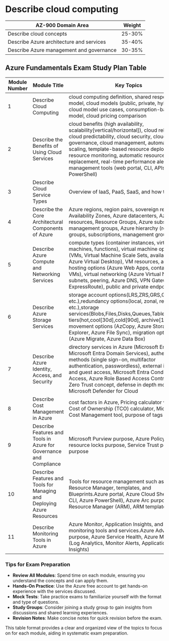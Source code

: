 # Describe cloud computing

| AZ-900 Domain Area                       | Weight |
| ---------------------------------------- | ------ |
| Describe cloud concepts                  | 25-30% |
| Describe Azure architecture and services | 35-40% |
| Describe Azure management and governance | 30-35% |

## Azure Fundamentals Exam Study Plan Table

| Module Number | Module Title                                                           | Key Topics                                                                                                                                                                                                                                                                                                                                                                            |
| ------------- | ---------------------------------------------------------------------- | ------------------------------------------------------------------------------------------------------------------------------------------------------------------------------------------------------------------------------------------------------------------------------------------------------------------------------------------------------------------------------------- |
| 1             | Describe Cloud Computing                                               | cloud computing definition, shared responsibility model, cloud models (public, private, hybrid), cloud model use cases, consumption-based model, cloud pricing comparison                                                                                                                                                                                                             |
| 2             | Describe the Benefits of Using Cloud Services                          | cloud benefits (high availability, scalability[vertical/horizontal]), cloud reliability, cloud predictability, cloud security, cloud governance, cloud management, automatic scaling, template-based resource deployment, resource monitoring, automatic resource replacement, real-time performance alerts, management tools (web portal, CLI, APIs, PowerShell)                     |
| 3             | Describe Cloud Service Types                                           | Overview of IaaS, PaaS, SaaS, and how they differ.                                                                                                                                                                                                                                                                                                                                    |
| 4             | Describe the Core Architectural Components of Azure                    | Azure regions, region pairs, sovereign regions, Availability Zones, Azure datacenters, Azure resources, Resource Groups, Azure subscriptions, management groups, Azure hierarchy (resource groups, subscriptions, management groups)                                                                                                                                                  |
| 5             | Describe Azure Compute and Networking Services                         | compute types (container instances, virtual machines, functions), virtual machine options (VMs, Virtual Machine Scale Sets, availability sets, Azure Virtual Desktop), VM resources, application hosting options (Azure Web Apps, containers, VMs), virtual networking (Azure Virtual Networks, subnets, peering, Azure DNS, VPN Gateway, ExpressRoute), public and private endpoints |
| 6             | Describe Azure Storage Services                                        | storage account options(LRS,ZRS,GRS,GZRS etc.),redundancy options(local, zonal, regions etc.),storage services(Blobs,Files,Disks,Queues,Tables),storage tiers(hot,cool[30d],cold[90d], archive[180d]),file movement options (AzCopy, Azure Storage Explorer, Azure File Sync), migration options (Azure Migrate, Azure Data Box)                                                      |
| 7             | Describe Azure Identity, Access, and Security                          | directory services in Azure (Microsoft Entra ID, Microsoft Entra Domain Services), authentication methods (single sign-on, multifactor authentication, passwordless), external identities and guest access, Microsoft Entra Conditional Access, Azure Role Based Access Control (RBAC), Zero Trust concept, defense in depth model, Microsoft Defender for Cloud                      |
| 8             | Describe Cost Management in Azure                                      | cost factors in Azure, Pricing calculator vs. Total Cost of Ownership (TCO) calculator, Microsoft Cost Management tool, purpose of tags in Azure                                                                                                                                                                                                                                      |
| 9             | Describe Features and Tools in Azure for Governance and Compliance     | Microsoft Purview purpose, Azure Policy purpose, resource locks purpose, Service Trust portal purpose                                                                                                                                                                                                                                                                                 |
| 10            | Describe Features and Tools for Managing and Deploying Azure Resources | Tools for resource management such as Azure Resource Manager, templates, and Blueprints.Azure portal, Azure Cloud Shell (Azure CLI, Azure PowerShell), Azure Arc purpose, Azure Resource Manager (ARM), ARM templates                                                                                                                                                                 |
| 11            | Describe Monitoring Tools in Azure                                     | Azure Monitor, Application Insights, and other monitoring tools and services.Azure Advisor purpose, Azure Service Health, Azure Monitor (Log Analytics, Monitor Alerts, Application Insights)                                                                                                                                                                                         |

### Tips for Exam Preparation

- **Review All Modules**: Spend time on each module, ensuring you understand the concepts and can apply them.
- **Hands-On Practice**: Use the Azure free account to get hands-on experience with the services discussed.
- **Mock Tests**: Take practice exams to familiarize yourself with the format and type of questions.
- **Study Groups**: Consider joining a study group to gain insights from discussions and shared learning experiences.
- **Revision Notes**: Make concise notes for quick revision before the exam.

This table format provides a clear and organized view of the topics to focus on for each module, aiding in systematic exam preparation.
